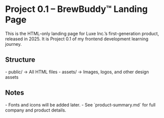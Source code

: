<h1>Project 0.1 – BrewBuddy™️ Landing Page</h1>

This is the HTML-only landing page for Luxe Inc.’s first-generation product, released in 2025.
It is Project 0.1 of my frontend development learning journey.

<h2>Structure</h2>
- public/ → All HTML files
- assets/ → Images, logos, and other design assets

<h2>Notes</h2>
- Fonts and icons will be added later.
- See `product-summary.md` for full company and product details.
 
 
